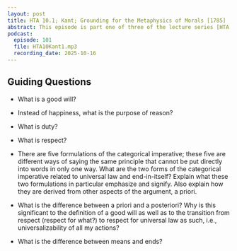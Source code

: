```yaml
---
layout: post
title: HTA 10.1; Kant; Grounding for the Metaphysics of Morals [1785]
abstract: This episode is part one of three of the lecture series [HTA 10] on Immanuel Kant's Grounding for the Metaphysics of Morals [1785].
podcast:
  episode: 101
  file: HTA10Kant1.mp3
  recording_date: 2025-10-16
---
```


## Guiding Questions

* What is a good will?

* Instead of happiness, what is the purpose of reason?

* What is duty?

* What is respect?

* There are five formulations of the categorical imperative; these five are different ways of saying the same principle that cannot be put directly into words in only one way. What are the two forms of the categorical imperative related to universal law and end-in-itself? Explain what these two formulations in particular emphasize and signify. Also explain how they are derived from other aspects of the argument, a priori.

* What is the difference between a priori and a posteriori? Why is this significant to the definition of a good will as well as to the transition from respect (respect for what?) to respect for universal law as such, i.e., universalizability of all my actions?

* What is the difference between means and ends?
